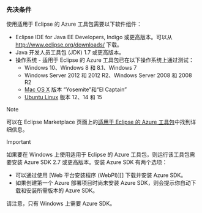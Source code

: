 ### 先决条件 ###

使用适用于 Eclipse 的 Azure 工具包需要以下软件组件：

* Eclipse IDE for Java EE Developers, Indigo 或更高版本。可以从 <http://www.eclipse.org/downloads/> 下载。
* Java 开发人员工具包 (JDK) 1.7 或更高版本。 
* 操作系统 - 适用于 Eclipse 的 Azure 工具包已在以下操作系统上通过测试：
    * Windows 10、Windows 8 和 8.1、Windows 7
    * Windows Server 2012 和 2012 R2、Windows Server 2008 和 2008 R2
    * [Mac OS X](http://www.apple.com/osx) 版本 “Yosemite”和“El Captain”
    * [Ubuntu Linux](http://www.ubuntu.com) 版本 12、14 和 15

>[!NOTE]
> 可以在 Eclipse Marketplace 页面上的[适用于 Eclipse 的 Azure 工具包](http://marketplace.eclipse.org/content/azure-toolkit-eclipse)中找到详细信息。

> [!IMPORTANT]
> 如果要在 Windows 上使用适用于 Eclipse 的 Azure 工具包，则运行该工具包需要安装 Azure SDK 2.7 或更高版本。安装 Azure SDK 有两个选项：
> 
> * 可以通过使用 [Web 平台安装程序 (WebPI)][] 下载并安装 Azure SDK。
> * 如果创建第一个 Azure 部署项目时尚未安装 Azure SDK，则会提示你自动下载和安装所需版本的 Azure SDK。
> 
> 请注意，只有 Windows 上需要 Azure SDK。

<!---HONumber=Mooncake_0307_2016-->